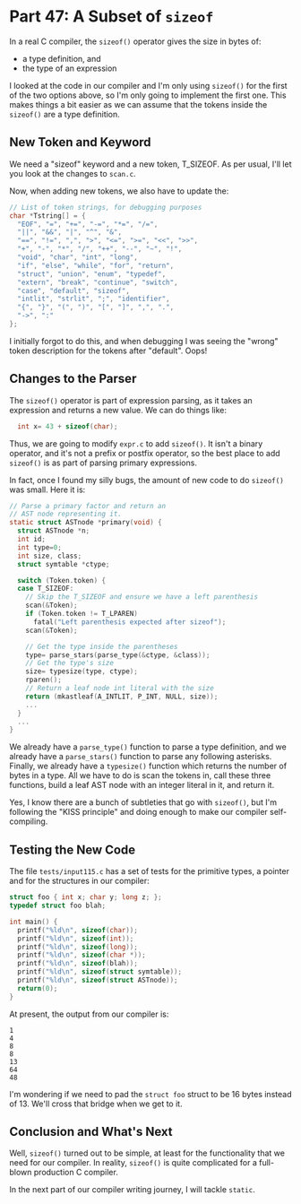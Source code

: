 # Part 47: A Subset of `sizeof`

In a real C compiler, the `sizeof()` operator gives the size in bytes of:

 + a type definition, and
 + the type of an expression

I looked at the code in our compiler and I'm only using `sizeof()` for
the first of the two options above, so I'm only going to implement the
first one. This makes things a bit easier as we can assume that
the tokens inside the `sizeof()` are a type definition.

## New Token and Keyword

We need a "sizeof" keyword and a new token, T_SIZEOF. As per usual,
I'll let you look at the changes to `scan.c`.

Now, when adding new tokens, we also have to update the:

```c
// List of token strings, for debugging purposes
char *Tstring[] = {
  "EOF", "=", "+=", "-=", "*=", "/=",
  "||", "&&", "|", "^", "&",
  "==", "!=", ",", ">", "<=", ">=", "<<", ">>",
  "+", "-", "*", "/", "++", "--", "~", "!",
  "void", "char", "int", "long",
  "if", "else", "while", "for", "return",
  "struct", "union", "enum", "typedef",
  "extern", "break", "continue", "switch",
  "case", "default", "sizeof",
  "intlit", "strlit", ";", "identifier",
  "{", "}", "(", ")", "[", "]", ",", ".",
  "->", ":"
};
```

I initially forgot to do this, and when debugging I was seeing the "wrong"
token description for the tokens after "default". Oops!

## Changes to the Parser

The `sizeof()` operator is part of expression parsing, as it takes an
expression and returns a new value. We can do things like:

```c
  int x= 43 + sizeof(char);
```

Thus, we are going to modify `expr.c` to add `sizeof()`. It isn't a binary
operator, and it's not a prefix or postfix operator, so the best place to
add `sizeof()` is as part of parsing primary expressions.

In fact, once I found my silly bugs, the amount of new code to do `sizeof()`
was small. Here it is:

```c
// Parse a primary factor and return an
// AST node representing it.
static struct ASTnode *primary(void) {
  struct ASTnode *n;
  int id;
  int type=0;
  int size, class;
  struct symtable *ctype;

  switch (Token.token) {
  case T_SIZEOF:
    // Skip the T_SIZEOF and ensure we have a left parenthesis
    scan(&Token);
    if (Token.token != T_LPAREN)
      fatal("Left parenthesis expected after sizeof");
    scan(&Token);

    // Get the type inside the parentheses
    type= parse_stars(parse_type(&ctype, &class));
    // Get the type's size
    size= typesize(type, ctype);
    rparen();
    // Return a leaf node int literal with the size
    return (mkastleaf(A_INTLIT, P_INT, NULL, size));
    ...
  }
  ...
}
```

We already have a `parse_type()` function to parse a type definition, and
we already have a `parse_stars()` function to parse any following asterisks.
Finally, we already have a `typesize()` function which returns the number of
bytes in a type. All we have to do is scan the tokens in, call these three
functions, build a leaf AST node with an integer literal in it, and return it.

Yes, I know there are a bunch of subtleties that go with `sizeof()`, but
I'm following the "KISS principle" and doing enough to make our compiler
self-compiling.

## Testing the New Code

The file `tests/input115.c` has a set of tests for the primitive types,
a pointer and for the structures in our compiler:

```c
struct foo { int x; char y; long z; }; 
typedef struct foo blah;

int main() {
  printf("%ld\n", sizeof(char));
  printf("%ld\n", sizeof(int));
  printf("%ld\n", sizeof(long));
  printf("%ld\n", sizeof(char *));
  printf("%ld\n", sizeof(blah));
  printf("%ld\n", sizeof(struct symtable));
  printf("%ld\n", sizeof(struct ASTnode));
  return(0);
}
```

At present, the output from our compiler is:

```
1
4
8
8
13
64
48
```

I'm wondering if we need to pad the `struct foo` struct to be 16 bytes instead
of 13. We'll cross that bridge when we get to it.

## Conclusion and What's Next

Well, `sizeof()` turned out to be simple, at least for the functionality that
we need for our compiler. In reality, `sizeof()` is quite complicated for
a full-blown production C compiler.

In the next part of our compiler writing journey, I will tackle `static`.
